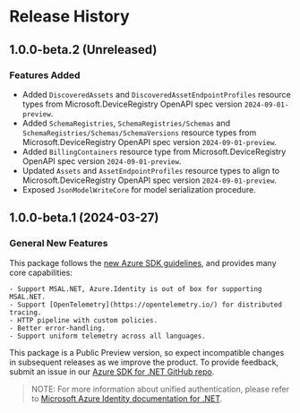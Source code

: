 # Release History

## 1.0.0-beta.2 (Unreleased)

### Features Added

- Added `DiscoveredAssets` and `DiscoveredAssetEndpointProfiles` resource types from Microsoft.DeviceRegistry OpenAPI spec version `2024-09-01-preview`.
- Added `SchemaRegistries`, `SchemaRegistries/Schemas` and `SchemaRegistries/Schemas/SchemaVersions` resource types from Microsoft.DeviceRegistry OpenAPI spec version `2024-09-01-preview`.
- Added `BillingContainers` resource type from Microsoft.DeviceRegistry OpenAPI spec version `2024-09-01-preview`.
- Updated `Assets` and `AssetEndpointProfiles` resource types to align to Microsoft.DeviceRegistry OpenAPI spec version `2024-09-01-preview`.
- Exposed `JsonModelWriteCore` for model serialization procedure.

## 1.0.0-beta.1 (2024-03-27)

### General New Features

This package follows the [new Azure SDK guidelines](https://azure.github.io/azure-sdk/general_introduction.html), and provides many core capabilities:

    - Support MSAL.NET, Azure.Identity is out of box for supporting MSAL.NET.
    - Support [OpenTelemetry](https://opentelemetry.io/) for distributed tracing.
    - HTTP pipeline with custom policies.
    - Better error-handling.
    - Support uniform telemetry across all languages.

This package is a Public Preview version, so expect incompatible changes in subsequent releases as we improve the product. To provide feedback, submit an issue in our [Azure SDK for .NET GitHub repo](https://github.com/Azure/azure-sdk-for-net/issues).

> NOTE: For more information about unified authentication, please refer to [Microsoft Azure Identity documentation for .NET](https://learn.microsoft.com/dotnet/api/overview/azure/identity-readme?view=azure-dotnet).
